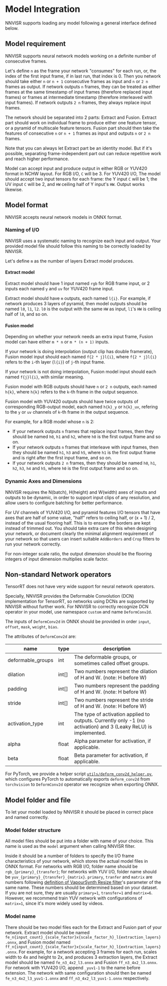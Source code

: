 # Model Integration

NNVISR supports loading any model following a general interface defined below.

## Model requirement

NNVISR supports neural network models working on a definite number of
consecutive frames.

Let's define `n` as the frame your network "consumes" for each run, or,
the index of the first input frame, if in last run, that index is 0.
Then you network should take either `n` or `n + 1`
consecutive frames as input and `n` or `2 n` frames as output.
If network outputs `n` frames, they can be treated as either frames
at the same timestamp of input frames (therefore replaced input frames)
or frames at intermediate timestamp (therefore interleaved with input frames).
If network outputs `2 n` frames, they always replace input frames.

The network should be separated into 2 parts: Extract and Fusion.
Extract part should work on individual frame to produce either one
feature tensor, or a pyramid of multiscale feature tensors.
Fusion part should then take the features of consecutive `n` or `n + 1` frames
as input and outputs `n` or `2 n` frames.

Note that you can always let Extract part be an identity model. But if it's
possible, separating frame-independent part out can reduce repetitive work
and reach higher performance.

Model can accept input and produce output in either RGB or YUV420 format
in NCHW layout.
For RGB I/O, `C` will be 3. For YUV420 I/O, The model should accept
two input tensors for each frame: the Y input `C` will be 1; the UV input
`C` will be 2, and `HW` ceiling half of Y input's `HW`. Output works likewise.

## Model format

NNVISR accepts neural network models in ONNX format.

### Naming of I/O

NNVISR uses a systematic naming to recognize each input and output.
Your provided model file should follow this naming to be correctly
loaded by NNVISR.

Let's define `m` as the number of layers Extract model produces.

#### Extract model

Extract model should have 1 input named `rgb` for RGB frame input,
or 2 inputs each named `y` and `uv` for YUV420 frame input.

Extract model should have `m` outputs, each named `l{i}`. For example,
if network produces 3 layers of pyramid, then model outputs should be
named `l0`, `l1`, `l2`. `l0` is the output with the same `HW` as input,
`l1`'s `HW` is ceiling half of `l0`, and so on.

#### Fusion model

Depending on whether your network needs an extra input frame, Fusion model
can have either `m * n` or `m * (n + 1)` inputs. 

If your network is doing interpolation (output clip has double framerate),
Fusion model input should each named `f{2 * j}l{i}`, where `f{2 * j}l{i}`
refers to the `i`-th layer (`l{i}`) of `j`-th input frame.

If your network is not doing interpolation,
Fusion model input should each named `f{j}l{i}`, with similar meaning.

Fusion model with RGB outputs should have `n` or `2 n` outputs,
each named `h{k}`, where `h{k}` refers to the
`k`-th frame in the output sequence.

Fusion model with YUV420 outputs should have twice outputs of 
corresponding RGB-output model, each named `h{k}_y` or `h{k}_uv`, refering
to the `y` or `uv` channels of `k`-th frame in the output sequence.

For example, for a RGB model whose `n` is 2:
- If your network outputs `n` frames that
replace input frames, then they should be named `h0`, `h1` and `h2`,
where `h0` is the first output frame and so on.
- If your network outputs `n` frames that interleave with input frames,
then they should be named `h1`, `h3` and `h5`, where `h1` is the first
output frame and is right after the first input frame, and so on.
- If your network outputs `2 n` frames, then they should be named
`h0`, `h1`, `h2`, `h3`, `h4` and `h5`, where `h0` is the first output frame
and so on.

### Dynamic Axes and Dimensions

NNVISR requires the N(batch), H(height) and W(width) axes of inputs and outputs
to be dynamic, in order to support input clips of any resolution,
and allow users to configure batching for better performance.

For UV channels of YUV420 I/O, and pyramid features I/O tensors that have axes
that are half of some value, "half" refers to ceiling half, or (x + 1) / 2,
instead of the usual flooring half.
This is to ensure the borders are kept instead of trimmed out.
You should take extra care of this when designing your network,
or document clearly the minimal alignment requirement of your network
so that users can insert suitable `AddBorders` and `Crop` filters
to run your network correctly.

For non-integer scale ratio, the output dimension should be the flooring
integers of input dimension multiplies scale factor.

## Non-standard Network operators

TensorRT does not have very wide support for neural network operators.

Specially, NNVISR provides the Deformable Convolution (DCN) implementation
for TensorRT, so networks using DCNs are supported by NNVISR without further
work. For NNVISR to correctly recognize DCN operator in your model, use
namespace `custom` and name `DeformConv2d`.

The inputs of `DeformConv2d` in ONNX should be provided in order
`input`, `offset`, `mask`, `weight`, `bias`.

The attributes of `DeformConv2d` are:

| name              | type  | description                                                                                                     |
|-------------------|-------|-----------------------------------------------------------------------------------------------------------------|
| deformable_groups | int   | The deformable groups, or sometimes called offset groups.                                                       |
| dilation          | int[] | Two numbers represent the dilation of H and W. (note: H before W)                                               |
| padding           | int[] | Two numbers represent the padding of H and W. (note: H before W)                                                |
| stride            | int[] | Two numbers represent the stride of H and W. (note: H before W)                                                 |
| activation_type   | int   | The type of activation applied to outputs. Currently only -1 (no activation) and 3 (Leaky ReLU) is implemented. |
| alpha             | float | Alpha parameter for activation, if applicable.                                                                  |
| beta              | float | Beta parameter for activation, if applicable.                                                                   |

For PyTorch, we provide a helper script
[`utils/deform_conv2d_helper.py`](https://github.com/tongyuantongyu/vs-NNVISR/blob/main/utils/deform_conv2d_helper.py),
which configures PyTorch to automatically exports `deform_conv2d` from
`torchvision` to `DeformConv2d` operator we recognize when exporting ONNX.

## Model folder and file

To let your model loaded by NNVISR it should be placed in correct place and
named correctly.

### Model folder structure

All model files should be put into a folder with name of your choice. This
name is used as the `model` argument when calling NNVISR filter.

Inside it should be a number of folders to specify the I/O frame
characteristics of your network, which stores the actual model files in ONNX
format. For networks with RGB I/O, folder name
should be `rgb_{primary}_{transfer}`;
for networks with YUV I/O, folder name should be
`yuv_{primary}_{transfer}_{matrix}`.
`primary`, `tranfer` and `matrix` are numbers following
[definition of VapourSynth Resize filter](http://vapoursynth.com/doc/functions/video/resize.html)'s
parameter of the same name.
These numbers should be determined based on your dataset.
If you are not sure, they are usually `primary=1`, `transfer=1` and `matrix=6`.
However, we recommend train YUV network with configurations of `matrix=1`,
since it's more widely used by videos.

### Model name

There should be two model files each for the Extract and Fusion part of your
network. Extract model should be named
`fe_n{input_count}_{scale_factor}x{scale_factor_h}_l{extraction_layers}.onnx`,
and Fusion model named
`ff_n{input_count}_{scale_factor}x{scale_factor_h}_l{extraction_layers}.onnx`.
For example, for a network accepting 3 frames for each run, scales width to 4x
and height to 2x, and produces 3 extraction layers, the Extract model should
be named `fe_n3_4x2_l3.onnx` and Fusion `ff_n3_4x2_l3.onnx`.
For network with YUV420 I/O, append `_yuv1-1` to the name before extension.
The network with same configuration should then be named
`fe_n3_4x2_l3_yuv1-1.onnx` and `ff_n3_4x2_l3_yuv1-1.onnx` respectively.
